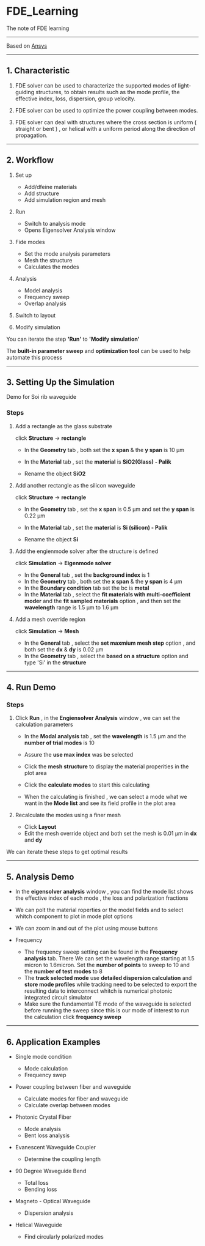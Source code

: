 # FDE_Learning

The note of FDE learning 
***
Based on [Ansys](https://courses.ansys.com/index.php/learning-track/ansys-lumerical-fde/ "Don't touch me !")
***

## 1. Characteristic

1. FDE solver can be used to characterize the supported modes of light-guiding structures, to obtain results such as the mode profile, the effective index, loss, dispersion, group velocity. 

2. FDE solver can be used to optimize the power coupling between modes. 

3. FDE solver can deal with structures where the cross section is uniform ( straight or bent ) , or helical with a uniform period along the direction of propagation. 

***

## 2. Workflow

 1. Set up

    - Add/dfeine materials
    - Add structure
    - Add simulation region and mesh

 2. Run

    - Switch to analysis mode
    - Opens Eigensolver Analysis window

 3. Fide modes

    - Set the mode analysis parameters
    - Mesh the structure
    - Calculates the modes

 4. Analysis

    - Model analysis
    - Frequency sweep
    - Overlap analysis

 5. Switch to layout

 6. Modify simulation

You can iterate the step **'Run'** to **'Modify simulation'**

The **built-in parameter sweep** and **optimization tool** can be used to help automate this process
***

## 3. Setting Up the Simulation

Demo for Soi rib waveguide

### Steps

1. Add a rectangle as the glass substrate

   click **Structure** -> **rectangle**

   - In the **Geometry** tab , both set the **x span** & the **y span** is 10 μm

   - In the **Material** tab , set the **material** is **SiO2(Glass) - Palik**

   - Rename the object **SiO2**

2. Add another rectangle as the silicon waveguide

   click **Structure** -> **rectangle**

   - In the **Geometry** tab , set the **x span** is 0.5 μm and set the **y span** is 0.22 μm

   - In the **Material** tab , set the **material** is **Si (silicon) - Palik**

   - Rename the object **Si**

3. Add the engienmode solver after the structure is defined

   click **Simulation** -> **Eigenmode solver**

   - In the **General** tab , set the **background index** is 1
   - In the **Geometry** tab , both set the **x span** & the **y span** is 4 μm
   - In the **Boundary condition** tab set the bc is **metal**
   - In the **Material** tab , select the **fit materials with multi-coefficient moder** and the **fit sampled materials** option , and then set the **wavelength** range is 1.5 μm to 1.6 μm

4. Add a mesh override region

   click **Simulation** -> **Mesh**

   - In the **General** tab , select the **set maxmium mesh step** option , and both set the **dx** & **dy** is 0.02 μm
   - In the **Geometry** tab , select the **based on a structure** option and type 'Si' in the **structure**

***

## 4. Run Demo

### Steps

1. Click **Run** , in the **Engiensolver Analysis** window , we can set the calculation parameters

   - In the **Modal analysis** tab , set the **wavelength** is 1.5 μm and the **number of trial modes** is 10
   - Assure the **use max index** was be selected
   - Click the **mesh structure** to display the material properities in the plot area
   - Click the **calculate modes** to start this calculating

   - When the calculating is finished , we can select a mode what we want in the **Mode list** and see its field profile in the plot area

2. Recalculate the modes using a finer mesh

   - Click **Layout**
   - Edit the mesh override object and both set the mesh is 0.01 μm in **dx** and **dy**

We can iterate these steps to get optimal results
***

## 5. Analysis Demo

- In the **eigensolver analysis** window , you can find the mode list shows the effective index of each mode , the loss and polarization fractions

- We can polt the material roperties or the model fields and to select whitch component to plot in mode plot options

- We can zoom in and out of the plot using mouse buttons

- Frequency

  - The frequency sweep setting can be found in the **Frequency analysis** tab. There We can set the wavelength range starting at 1.5 micron to 1.6micron. Set the **number of points** to sweep to 10 and the **number of test modes** to 8
  - The **track selected mode** use **detailed dispersion calculation** and **store mode profiles** while tracking need to be selected to export the resulting data to interconnect whitch is numerical photonic integrated circuit simulator
  - Make sure the fundamental TE mode of the waveguide is selected before running the sweep since this is our mode of interest to run the calculation click **frequency sweep**

***

## 6. Application Examples

- Single mode condition
  - Mode calculation
  - Frequency swep

- Power coupling between fiber and waveguide
  - Calculate modes for fiber and waveguide
  - Calculate overlap between modes

- Photonic Crystal Fiber
  - Mode analysis
  - Bent loss analysis

- Evanescent Waveguide Coupler
  - Determine the coupling length

- 90 Degree Waveguide Bend
  - Total loss
  - Bending loss

- Magneto - Optical Waveguide
  - Dispersion analysis

- Helical Waveguide
  - Find circularly polarized modes